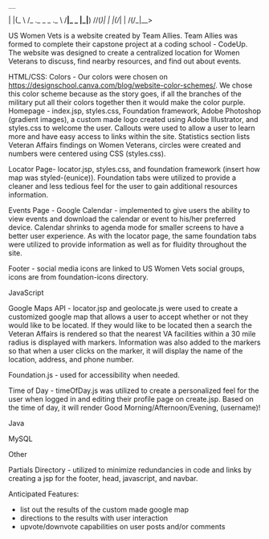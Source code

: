     __                                
| |(_  \    /_ ._ _  _ ._  \  /__|_ _ 
|_|__)  \/\/(_)| | |(/_| |  \/(/_|__> 
                                   
US Women Vets is a website created by Team Allies.  Team Allies was formed to complete their capstone project at a coding
school - CodeUp.  The website was designed to create a centralized location for Women Veterans to discuss, find nearby 
resources, and find out about events.
                                   
                                   
HTML/CSS:
Colors - Our colors were chosen on https://designschool.canva.com/blog/website-color-schemes/.  We chose this color scheme
because as the story goes, if all the branches of the military put all their colors together then it would make the color
purple.
Homepage - index.jsp, styles.css, Foundation framework, Adobe Photoshop (gradient images), a custom made logo created
using Adobe Illustrator, and styles.css to welcome the user.  Callouts were used to allow a user to learn more and have
easy access to links within the site.  Statistics section lists Veteran Affairs findings on Women Veterans, circles were
created and numbers were centered using CSS (styles.css).

Locator Page- locator.jsp, styles.css, and foundation framework (insert how map was styled-(eunice)).  Foundation tabs 
were utilized to provide a cleaner and less tedious feel for the user to gain additional resources information.

Events Page - Google Calendar - implemented to give users the ability to view events and download the calendar or event 
to his/her preferred device.  Calendar shrinks to agenda mode for smaller screens to have a better user experience. As
with the locator page, the same foundation tabs were utilized to provide information as well as for fluidity throughout
the site.

Footer - social media icons are linked to US Women Vets social groups, icons are from foundation-icons directory.





JavaScript

Google Maps API - locator.jsp and geolocate.js were used to create a customized google map that allows a user to accept whether
or not they would like to be located.  If they would like to be located then a search the Veteran Affairs is rendered so
that the nearest VA facilities within a 30 mile radius is displayed with markers.  Information was also added to the 
markers so that when a user clicks on the marker, it will display the name of the location, address, and phone number.

Foundation.js - used for accessibility when needed.

Time of Day - timeOfDay.js was utilized to create a personalized feel for the user when logged in and editing their profile page on 
create.jsp. Based on the time of day, it will render Good Morning/Afternoon/Evening, (username)!




Java


 



MySQL




Other

Partials Directory - utilized to minimize redundancies in code and links by creating a jsp for the footer, head, 
javascript, and navbar.






Anticipated Features:
  - list out the results of the custom made google map
  - directions to the results with user interaction
  - upvote/downvote capabilities on user posts and/or comments